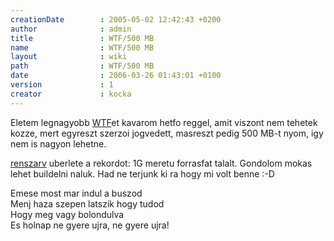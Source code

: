 ```yaml
---
creationDate        : 2005-05-02 12:42:43 +0200 
author              : admin 
title               : WTF/500 MB 
name                : WTF/500 MB 
layout              : wiki 
path                : WTF/500 MB 
date                : 2006-03-26 01:43:01 +0100 
version             : 1 
creator             : kocka 
---
```

Eletem legnagyobb [WTF](../WTF.html)et kavarom hetfo reggel, amit viszont nem tehetek kozze, mert egyreszt szerzoi jogvedett, masreszt pedig 500 MB-t nyom, igy nem is nagyon lehetne.

[renszarv](../renszarv.html) uberlete a rekordot: 1G meretu forrasfat talalt. Gondolom mokas lehet buildelni naluk. Had ne terjunk ki ra hogy mi volt benne :-D

Emese most mar indul a buszod<br/>
Menj haza szepen latszik hogy tudod<br/>
Hogy meg vagy bolondulva<br/>
Es holnap ne gyere ujra, ne gyere ujra!
